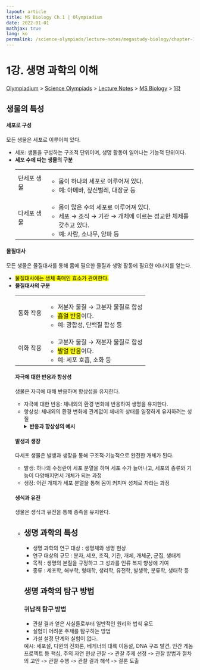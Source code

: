 ```yaml
---
layout: article
title: MS Biology Ch.1 | Olympiadium
date: 2022-01-01
mathjax: true
lang: ko
permalink: /science-olympiads/lecture-notes/megastudy-biology/chapter-1/
---
```

# 1강. 생명 과학의 이해

<a href="{{ site.homeurl }}">Olympiadium</a> > <a href="{{ site.homeurl }}science-olympiads/">Science Olympiads</a> > <a href="{{ site.homeurl }}science-olympiads/lecture-notes/">Lecture Notes</a> > <a href="{{ site.homeurl }}science-olympiads/lecture-notes/megastudy-biology/">MS Biology</a> > <a href="{{ site.homeurl }}science-olympiads/lecture-notes/megastudy-biology/chapter-1/">1강</a><br>

## 생물의 특성

#### 세포로 구성
<yellowboard> 모든 생물은 세포로 이루어져 있다. </yellowboard>
<greenborder><ul class="inbox">
	<li>세포: 생물을 구성하는 구조적 단위이며, 생명 활동이 일어나는 기능적 단위이다.</li>
	<li><b>세포 수에 따는 생물의 구분</b><br class="tiny">
		<table>
		<tbody>
		<tr>
		<td>단세포 생물</td>
		<td><ul>
			<li>몸이 하나의 세포로 이루어져 있다. </li>
			<li>예: 아메바, 짚신벌레, 대장균 등</li>
		</ul></td>
		</tr>
		<tr>
		<td>다세포 생물</td>
		<td><ul>
			<li>몸이 많은 수의 세포로 이루어져 있다. </li>
			<li>세포 → 조직 → 기관 → 개체에 이르는 정교한 체제를 갖추고 있다. </li>
			<li>예: 사람, 소나무, 양파 등</li>
		</ul></td>
		</tr>
		</tbody>
		</table>
	</li>
</ul>
</greenborder>

#### 물질대사
<yellowboard>모든 생물은 물질대사를 통해 몸에 필요한 물질과 생명 활동에 필요한 에너지를 얻는다. </yellowboard>
<orangeborder><ul class="inbox">
	<li><mark class="yellow">물질대사에는 생체 촉매인 효소가 관여한다. </mark></li>
	<li><b>물질대사의 구분</b><br class="tiny">
		<table>
		<tbody>
		<tr>
		<td>동화 작용</td>
		<td><ul>
			<li> 저분자 물질 → 고분자 물질로 합성</li>
			<li><mark class="red">흡열 반응</mark>이다. </li>
			<li>예: 광합성, 단백질 합성 등</li>
		</ul></td>
		</tr>
		<tr>
		<td>이화 작용</td>
		<td><ul>
			<li> 고분자 물질 → 저분자 물질로 합성</li>
			<li><mark class="red">발열 반응</mark>이다. </li>
			<li>예: 세포 호흡, 소화 등</li>
		</ul></td>
		</tr>
		</tbody>
		</table>

#### 자극에 대한 반응과 항상성
<yellowboard>생물은 자극에 대해 반응하며 항상성을 유지한다. </yellowboard>
<redborder><ul class="inbox">
	<li>자극에 대한 반응: 체내외의 환경 변화에 반응하여 생명을 유지한다. </li>
	<li>항상성: 체내외의 환경 변화에 관계없이 체내의 상태를 일정하게 유지하려는 성질</li>
	<pinkborder><details>
		<summary><b>반응과 항상성의 예시</b></summary>
		<table>
		<tbody>
		<tr>
		<td>자극에 대한 반응</td>
		<td><ul>
			<li> 지렁이가 빛을 피해 이동한다. </li>
			<li> 식물이 빛을 향해 굽어 자란다. (식물의 굴광성) </li>
			<li> 파리지옥의 잎에 곤충이 닿으면 잎이 닫힌다. </li>
			<li> 미모사 잎은 다른 물체가 닿으면 오므라든다. </li>
			<li> 밝은 곳에서는 동공이 작아지고, 어두운 곳에서는 동공이 커진다. </li>
		</ul></td>
		</tr>
		<tr>
		<td>항상성</td>
		<td><ul>
			<li> 사람이 더울 때 땀을 흘려 체온을 조절한다. </li>
			<li> 신경계와 내분비계의 작용으로 혈당량이 조절된다. </li>
			<li> 물을 많이 마시면 오줌의 양이 늘어난다.  </li>
		</ul></td>
		</tr>
		</tbody>
		</table>
	</details></pinkborder>
</ul>
</redborder>

#### 발생과 생장
<yellowboard> 다세포 생물은 발생과 생장을 통해 구조적·기능적으로 완전한 개쳬가 된다. </yellowboard>
<skyblueborder><ul class="inbox">
	<li>발생: 하나의 수정란이 세포 분열을 하며 세포 수가 늘어나고, 세포의 종류와 기능이 다양해지면서 개체가 되는 과정</li>
	<li>생장: 어린 개체가 세포 분열을 통해 몸이 커지며 성체로 자라는 과정</li>
</ul>
</skyblueborder>

#### 생식과 유전
<yellowboard> 생물은 생식과 유전을 통해 종족을 유지한다. </yellowboard>
<blueborder><ul class="inbox">
	<li>

## 생명 과학의 특성
<yellowboard>
<ul class="inbox">
<li>생명 과학의 연구 대상 : 생명체와 생명 현상</li>
<li>연구 대상의 규모 : 분자, 세포, 조직, 기관, 개체, 개체군, 군집, 생태계</li>
<li>목적 : 생명의 본질을 규정하고 그 성과를 인류 복지 향상에 기여</li>
<li>종류 : 세포학, 해부학, 형태학, 생리학, 유전학, 발생학, 분류학, 생태학 등</li>
</ul>
</yellowboard>

## 생명 과학의 탐구 방법
### 귀납적 탐구 방법
<yellowboard>
<ul class="inbox">
<li>관찰 결과 얻은 사실들로부터 일반적인 원리와 법칙 유도</li>
<li>실험이 어려운 주제를 탐구하는 방법</li>
<li>가설 설정 단계와 실험이 없다.</li>
</ul></yellowboard>
<orangeborder>예시: 세포설, 다윈의 진화론, 베게너의 대륙 이동설, DNA 구조 발견, 인간 게놈 프로젝트 등</orangeborder>
<redborder> 핵심, 주의 </redborder>
<greenboard>
자연 현상 관찰 -> 관찰 주제 선정 -> 관찰 방법과 절차의 고안 -> 관찰 수행 -> 관찰 결과 해석 -> 결론 도출
</greenboard>